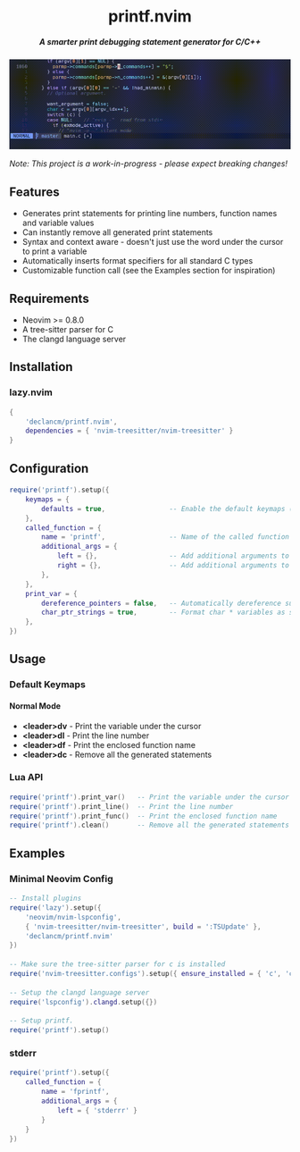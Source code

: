 <div align="center">
    <h1>printf.nvim</h1>
    <h5>A smarter print debugging statement generator for C/C++</h5>
</div>

![printf.nvim](assets/printf_demo.gif "print_var demo")

*Note: This project is a work-in-progress - please expect breaking changes!*

## Features

- Generates print statements for printing line numbers, function names and variable values
- Can instantly remove all generated print statements
- Syntax and context aware - doesn't just use the word under the cursor to print a variable
- Automatically inserts format specifiers for all standard C types
- Customizable function call (see the Examples section for inspiration)

## Requirements

- Neovim >= 0.8.0
- A tree-sitter parser for C
- The clangd language server

## Installation

### lazy.nvim

```lua
{
    'declancm/printf.nvim',
    dependencies = { 'nvim-treesitter/nvim-treesitter' }
}
```

## Configuration

```lua
require('printf').setup({
    keymaps = {
        defaults = true,                -- Enable the default keymaps (see the Usage section for more details)
    },
    called_function = {
        name = 'printf',                -- Name of the called function
        additional_args = {
            left = {},                  -- Add additional arguments to the left of the format string
            right = {},                 -- Add additional arguments to the right of the format string
        },
    },
    print_var = {
        dereference_pointers = false,   -- Automatically dereference supported pointer types (excludes arrays, char * and void *)
        char_ptr_strings = true,        -- Format char * variables as strings
    },
})
```

## Usage

### Default Keymaps

#### Normal Mode

- **\<leader\>dv** - Print the variable under the cursor
- **\<leader\>dl** - Print the line number
- **\<leader\>df** - Print the enclosed function name
- **\<leader\>dc** - Remove all the generated statements

### Lua API

```lua
require('printf').print_var()   -- Print the variable under the cursor
require('printf').print_line()  -- Print the line number
require('printf').print_func()  -- Print the enclosed function name
require('printf').clean()       -- Remove all the generated statements
```

## Examples

### Minimal Neovim Config

```lua
-- Install plugins
require('lazy').setup({
    'neovim/nvim-lspconfig',
    { 'nvim-treesitter/nvim-treesitter', build = ':TSUpdate' },
    'declancm/printf.nvim'
})

-- Make sure the tree-sitter parser for c is installed
require('nvim-treesitter.configs').setup({ ensure_installed = { 'c', 'cpp' } })

-- Setup the clangd language server
require('lspconfig').clangd.setup({})

-- Setup printf.
require('printf').setup()
```

### stderr

```lua
require('printf').setup({
    called_function = {
        name = 'fprintf',
        additional_args = {
            left = { 'stderrr' }
        }
    }
})
```
